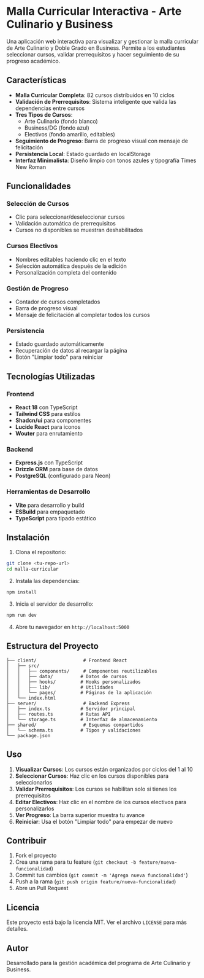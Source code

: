 # Malla Curricular Interactiva - Arte Culinario y Business

Una aplicación web interactiva para visualizar y gestionar la malla curricular de Arte Culinario y Doble Grado en Business. Permite a los estudiantes seleccionar cursos, validar prerrequisitos y hacer seguimiento de su progreso académico.

## Características

- **Malla Curricular Completa**: 82 cursos distribuidos en 10 ciclos
- **Validación de Prerrequisitos**: Sistema inteligente que valida las dependencias entre cursos
- **Tres Tipos de Cursos**:
  - Arte Culinario (fondo blanco)
  - Business/DG (fondo azul)
  - Electivos (fondo amarillo, editables)
- **Seguimiento de Progreso**: Barra de progreso visual con mensaje de felicitación
- **Persistencia Local**: Estado guardado en localStorage
- **Interfaz Minimalista**: Diseño limpio con tonos azules y tipografía Times New Roman

## Funcionalidades

### Selección de Cursos
- Clic para seleccionar/deseleccionar cursos
- Validación automática de prerrequisitos
- Cursos no disponibles se muestran deshabilitados

### Cursos Electivos
- Nombres editables haciendo clic en el texto
- Selección automática después de la edición
- Personalización completa del contenido

### Gestión de Progreso
- Contador de cursos completados
- Barra de progreso visual
- Mensaje de felicitación al completar todos los cursos

### Persistencia
- Estado guardado automáticamente
- Recuperación de datos al recargar la página
- Botón "Limpiar todo" para reiniciar

## Tecnologías Utilizadas

### Frontend
- **React 18** con TypeScript
- **Tailwind CSS** para estilos
- **Shadcn/ui** para componentes
- **Lucide React** para iconos
- **Wouter** para enrutamiento

### Backend
- **Express.js** con TypeScript
- **Drizzle ORM** para base de datos
- **PostgreSQL** (configurado para Neon)

### Herramientas de Desarrollo
- **Vite** para desarrollo y build
- **ESBuild** para empaquetado
- **TypeScript** para tipado estático

## Instalación

1. Clona el repositorio:
```bash
git clone <tu-repo-url>
cd malla-curricular
```

2. Instala las dependencias:
```bash
npm install
```

3. Inicia el servidor de desarrollo:
```bash
npm run dev
```

4. Abre tu navegador en `http://localhost:5000`

## Estructura del Proyecto

```
├── client/                 # Frontend React
│   ├── src/
│   │   ├── components/     # Componentes reutilizables
│   │   ├── data/          # Datos de cursos
│   │   ├── hooks/         # Hooks personalizados
│   │   ├── lib/           # Utilidades
│   │   └── pages/         # Páginas de la aplicación
│   └── index.html
├── server/                 # Backend Express
│   ├── index.ts           # Servidor principal
│   ├── routes.ts          # Rutas API
│   └── storage.ts         # Interfaz de almacenamiento
├── shared/                 # Esquemas compartidos
│   └── schema.ts          # Tipos y validaciones
└── package.json
```

## Uso

1. **Visualizar Cursos**: Los cursos están organizados por ciclos del 1 al 10
2. **Seleccionar Cursos**: Haz clic en los cursos disponibles para seleccionarlos
3. **Validar Prerrequisitos**: Los cursos se habilitan solo si tienes los prerrequisitos
4. **Editar Electivos**: Haz clic en el nombre de los cursos electivos para personalizarlos
5. **Ver Progreso**: La barra superior muestra tu avance
6. **Reiniciar**: Usa el botón "Limpiar todo" para empezar de nuevo

## Contribuir

1. Fork el proyecto
2. Crea una rama para tu feature (`git checkout -b feature/nueva-funcionalidad`)
3. Commit tus cambios (`git commit -m 'Agrega nueva funcionalidad'`)
4. Push a la rama (`git push origin feature/nueva-funcionalidad`)
5. Abre un Pull Request

## Licencia

Este proyecto está bajo la licencia MIT. Ver el archivo `LICENSE` para más detalles.

## Autor

Desarrollado para la gestión académica del programa de Arte Culinario y Business.